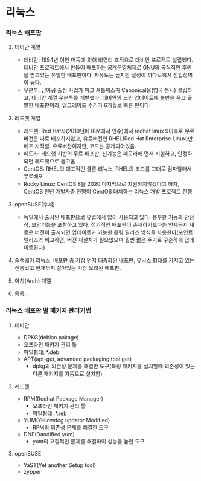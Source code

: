 # 리눅스


### 리눅스 배포판

1. 데비안 계열
    - 데비안: 1994년 이안 머독에 의해 비영리 조직으로 데비안 프로젝트 설립했다. 데비안 프로젝트에서 만들어 배포하는 공개운영체제로 GNU의 공식적인 후원을 받고있는 유일한 배포판이다. 자유도는 높지만 설정이 까다로워서 진입장벽이 높다.
    - 우분투: 남아공 출신 사업가 마크 셔틀워스가 Canonical을(영국 본사) 설립하고, 데비안 계열 우분투를 개발했다. 데비안의 느린 업데이트에 불만을 품고 출발한 배포판이라, 업그레이드 주기가 6개월로 빠른 편이다.

2. 레드햇 계열
    - 레드햇: Red Hat사(2019년에 IBM에서 인수)에서 redhat linux 9이후로 무료버전은 따로 배포하지않고, 유료버전인 RHEL(Red Hat Enterprise Linux)만 배포 시작함. 유료버전이지만, 코드는 공개되어있음.
    - 페도라: 레드햇 기반의 무료 배포판, 신기능은 페도라에 먼저 시험하고, 안정화되면 레드햇으로 들고옴
    - CentOS: RHEL의 대표적인 클론 리눅스, RHEL의 코드를 그대로 컴파일해서 무료배포
    - Rocky Linux: CentOS 8을 2020 마지막으로 지원하지않겠다고 하자, CentOS 원년 개발자중 한명이 CentOS 대체하는 리눅스 개발 프로젝트 진행

3. openSUSE(수세)
    - 독일에서 출시된 배포판으로 유럽에서 많이 사용되고 있다. 풍부한 기능과 안정성, 보안기능을 포함하고 있다. 정기적인 배포판이 존재하기보다는 언제든지 새로운 버전이 출시되면 업데이트가 가능한 롤링 릴리즈 방식을 사용한다(포인트 릴리즈와 비교하면, 버전 재설치가 필요없으며 훨씬 짧은 주기로 꾸준하게 업데이트된다)

5. 슬랙웨어 리눅스: 배포판 중 가장 먼저 대중화된 배포판, 유닉스 형태를 가지고 있는 전통있고 현재까지 살아있는 가장 오래된 배포판.
6. 아치(Arch) 계열
7. 등등...

### 리눅스 배포판 별 패키지 관리기법

1. 데비안
    - DPKG(debian pakage)
     + 오프라인 패키지 관리 툴
     + 파일형태: *.deb
    - APT(apt-get, advanced packaging tool get)
      + dpkg의 의존성 문제를 해결한 도구(특정 패키지를 설치할때 의존성이 있는 다른 패키지를 자동으로 설치함)

2. 레드햇
   - RPM(Redhat Package Manager)
     + 오프라인 패키지 관리 툴
     + 파일형태: *.reb
   - YUM(Yellowdog updator Modified)
      + RPM의 의존성 문제를 해결한 도구
   - DNF(Dandified yum)
      + yum의 고질적인 문제를 해결하여 성능을 높인 도구

3. openSUSE
   - YaST(Yet another Setup tool)
   - zypper






